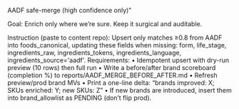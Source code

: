 AADF safe-merge (high confidence only)”

Goal: Enrich only where we’re sure. Keep it surgical and auditable.

Instruction (paste to content repo):
Upsert only matches ≥0.8 from AADF into foods_canonical, updating these fields when missing:
form, life_stage, ingredients_raw, ingredients_tokens, ingredients_language, ingredients_source='aadf'.
Requirements:
	•	Idempotent upsert with dry-run preview (10 rows) then full run
	•	Write a before/after brand scoreboard (completion %) to reports/AADF_MERGE_BEFORE_AFTER.md
	•	Refresh preview/prod brand MVs
	•	Print a one-line delta: “brands improved: X; SKUs enriched: Y; new SKUs: Z”
	•	If new brands are introduced, insert them into brand_allowlist as PENDING (don’t flip prod).